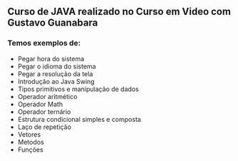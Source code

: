 ## Curso de JAVA realizado no Curso em Video com Gustavo Guanabara 

### Temos exemplos de:
* Pegar hora do sistema
* Pegar o idioma do sistema
* Pegar a resolução da tela
* Introdução ao Java Swing
* Tipos primitivos e manipulação de dados
* Operador aritmético
* Operador Math
* Operador ternário
* Estrutura condicional simples e composta
* Laço de repetição
* Vetores
* Metodos
* Funções

                            
